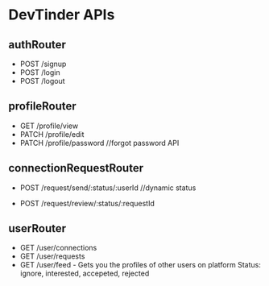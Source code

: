 # DevTinder APIs
## authRouter
- POST /signup
- POST /login
- POST /logout
## profileRouter
- GET /profile/view
- PATCH /profile/edit
- PATCH /profile/password //forgot password API
## connectionRequestRouter

- POST /request/send/:status/:userId     //dynamic status

- POST /request/review/:status/:requestId


## userRouter
- GET /user/connections
- GET /user/requests
- GET /user/feed - Gets you the profiles of other users on platform 
Status: ignore, interested, accepeted, rejected

